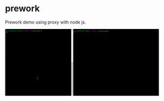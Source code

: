 # prework
Prework demo using proxy with node js.

![Alt text](https://github.com/thanhtrungit25/prework/blob/master/prework.gif?raw=true "Optional Title")

